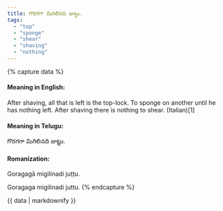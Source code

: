 ```yaml
---
title: గొరగగా మిగిలినది జుట్టు.
tags:
  - "top"
  - "sponge"
  - "shear"
  - "shaving"
  - "nothing"
---
```


{% capture data %}
#### Meaning in English:
After shaving, all that is left is the top-lock.
To sponge on another until he has nothing left.
After shaving there is nothing to shear. (Italian)[1]

#### Meaning in Telugu:
గొరగగా మిగిలినది జుట్టు.

#### Romanization:
Goragagā migilinadi juṭṭu.

Goragaga migilinadi juttu.
{% endcapture %}

{{ data | markdownify }}

